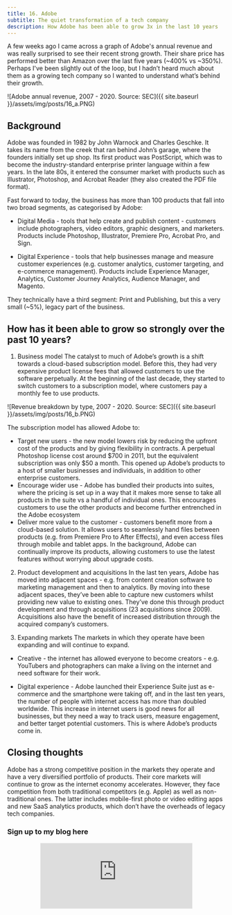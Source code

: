 ```yaml
---
title: 16. Adobe
subtitle: The quiet transformation of a tech company
description: How Adobe has been able to grow 3x in the last 10 years
---
```


A few weeks ago I came across a graph of Adobe's annual revenue and was really surprised to see their recent strong growth. Their share price has performed better than Amazon over the last five years (~400% vs ~350%). Perhaps I've been slightly out of the loop, but I hadn’t heard much about them as a growing tech company so I wanted to understand what’s behind their growth.

![Adobe annual revenue, 2007 - 2020. Source: SEC]({{ site.baseurl }}/assets/img/posts/16_a.PNG)

## Background
Adobe was founded in 1982 by John Warnock and Charles Geschke. It takes its name from the creek that ran behind John’s garage, where the founders initially set up shop. Its first product was PostScript, which was to become the industry-standard enterprise printer language within a few years. In the late 80s, it entered the consumer market with products such as Illustrator, Photoshop, and Acrobat Reader (they also created the PDF file format).

Fast forward to today, the business has more than 100 products that fall into two broad segments, as categorised by Adobe:

- Digital Media - tools that help create and publish content - customers include photographers, video editors, graphic designers, and marketers. Products include Photoshop, Illustrator, Premiere Pro, Acrobat Pro, and Sign.

- Digital Experience - tools that help businesses manage and measure customer experiences (e.g. customer analytics, customer targeting, and e-commerce management). Products include Experience Manager, Analytics, Customer Journey Analytics, Audience Manager, and Magento.

They technically have a third segment: Print and Publishing, but this a very small (~5%), legacy part of the business.

## How has it been able to grow so strongly over the past 10 years?
1.  Business model
The catalyst to much of Adobe’s growth is a shift towards a cloud-based subscription model. Before this, they had very expensive product license fees that allowed customers to use the software perpetually. At the beginning of the last decade, they started to switch customers to a subscription model, where customers pay a monthly fee to use products.

![Revenue breakdown by type, 2007 - 2020. Source: SEC]({{ site.baseurl }}/assets/img/posts/16_b.PNG)

The subscription model has allowed Adobe to:
-    Target new users - the new model lowers risk by reducing the upfront cost of the products and by giving flexibility in contracts. A perpetual Photoshop license cost around $700 in 2011, but the equivalent subscription was only $50 a month. This opened up Adobe’s products to a host of smaller businesses and individuals, in addition to other enterprise customers.
-    Encourage wider use - Adobe has bundled their products into suites, where the pricing is set up in a way that it makes more sense to take all products in the suite vs a handful of individual ones. This encourages customers to use the other products and become further entrenched in the Adobe ecosystem
-    Deliver more value to the customer - customers benefit more from a cloud-based solution. It allows users to seamlessly hand files between products (e.g. from Premiere Pro to After Effects), and even access files through mobile and tablet apps. In the background, Adobe can continually improve its products, allowing customers to use the latest features without worrying about upgrade costs.


2.  Product development and acquisitions
In the last ten years, Adobe has moved into adjacent spaces - e.g. from content creation software to marketing management and then to analytics. By moving into these adjacent spaces, they’ve been able to capture new customers whilst providing new value to existing ones. They’ve done this through product development and through acquisitions (23 acquisitions since 2009). Acquisitions also have the benefit of increased distribution through the acquired company’s customers.

3.  Expanding markets
The markets in which they operate have been expanding and will continue to expand.

-    Creative - the internet has allowed everyone to become creators - e.g. YouTubers and photographers can make a living on the internet and need software for their work.

-    Digital experience - Adobe launched their Experience Suite just as e-commerce and the smartphone were taking off, and in the last ten years, the number of people with internet access has more than doubled worldwide. This increase in internet users is good news for all businesses, but they need a way to track users, measure engagement, and better target potential customers. This is where Adobe’s products come in.

## Closing thoughts
Adobe has a strong competitive position in the markets they operate and have a very diversified portfolio of products. Their core markets will continue to grow as the internet economy accelerates. However, they face competition from both traditional competitors (e.g. Apple) as well as non-traditional ones. The latter includes mobile-first photo or video editing apps and new SaaS analytics products, which don’t have the overheads of legacy tech companies.

### Sign up to my blog here
<div
  style="text-align:center;width:100%;">
<iframe src="https://taariq.substack.com/embed" width="350" height="150" style="border:1px solid #EEE; background:white; margin: 0 auto; dislay: block;" frameborder="0" scrolling="no"></iframe>

</div>
